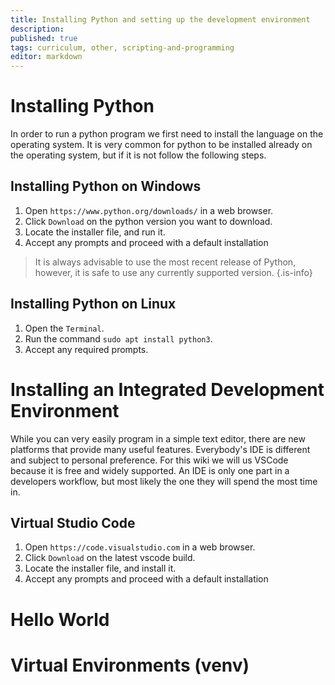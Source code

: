 ```yaml
---
title: Installing Python and setting up the development environment
description: 
published: true
tags: curriculum, other, scripting-and-programming
editor: markdown
---
```


# Installing Python

In order to run a python program we first need to install the language on the operating system. It is very common for python to be installed already on the operating system, but if it is not follow the following steps.

## Installing Python on Windows
1. Open `https://www.python.org/downloads/` in a web browser.
2. Click `Download` on the python version you want to download.
3. Locate the installer file, and run it.
4. Accept any prompts and proceed with a default installation

> It is always advisable to use the most recent release of Python, however, it is safe to use any currently supported version.
{.is-info}

## Installing Python on Linux
1. Open the `Terminal`.
2. Run the command `sudo apt install python3`.
3. Accept any required prompts.


# Installing an Integrated Development Environment
While you can very easily program in a simple text editor, there are new platforms that provide many useful features. Everybody's IDE is different and subject to personal preference. For this wiki we will us VSCode because it is free and widely supported. An IDE is only one part in a developers workflow, but most likely the one they will spend the most time in.

## Virtual Studio Code
1. Open `https://code.visualstudio.com` in a web browser.
2. Click `Download` on the latest vscode build.
3. Locate the installer file, and install it.
4. Accept any prompts and proceed with a default installation


# Hello World

# Virtual Environments (venv)
